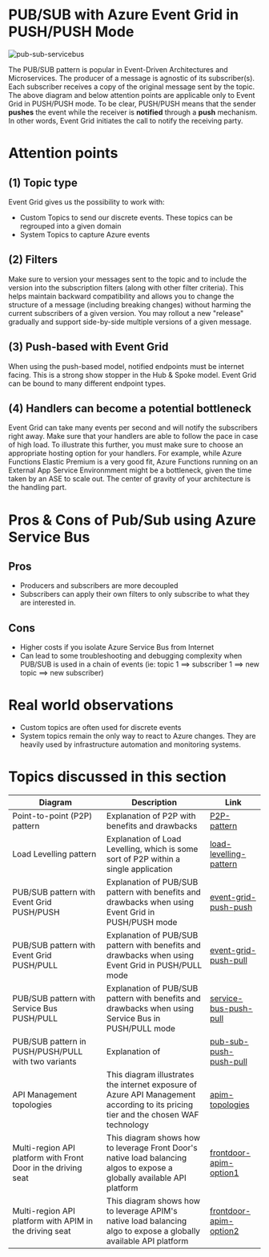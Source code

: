 # PUB/SUB with Azure Event Grid in PUSH/PUSH Mode
![pub-sub-servicebus](../images/pubsubeventgridpush.png)

The PUB/SUB pattern is popular in Event-Driven Architectures and Microservices. The producer of a message is agnostic of its subscriber(s). Each subscriber receives a copy of the original message sent by the topic. The above diagram and below attention points are applicable only to Event Grid in PUSH/PUSH mode. To be clear, PUSH/PUSH means that the sender **pushes** the event while the receiver is **notified** through a **push** mechanism. In other words, Event Grid initiates the call to notify the receiving party.

# Attention points
## (1) Topic type
Event Grid gives us the possibility to work with:

- Custom Topics to send our discrete events. These topics can be regrouped into a given domain
- System Topics to capture Azure events

## (2) Filters
Make sure to version your messages sent to the topic and to include the version into the subscription filters (along with other filter criteria). This helps maintain backward compatibility and allows you to change the structure of a message (including breaking changes) without harming the current subscribers of a given version. You may rollout a new "release" gradually and support side-by-side multiple versions of a given message.

## (3) Push-based with Event Grid
When using the push-based model, notified endpoints must be internet facing. This is a strong show stopper in the Hub & Spoke model. Event Grid can be bound to many different endpoint types. 

## (4) Handlers can become a potential bottleneck
Event Grid can take many events per second and will notify the subscribers right away. Make sure that your handlers are able to follow the pace in case of high load. To illustrate this further, you must make sure to choose an appropriate hosting option for your handlers. For example, while Azure Functions Elastic Premium is a very good fit, Azure Functions running on an External App Service Environmment might be a bottleneck, given the time taken by an ASE to scale out. The center of gravity of your architecture is the handling part.

# Pros & Cons of Pub/Sub using Azure Service Bus

## Pros

- Producers and subscribers are more decoupled
- Subscribers can apply their own filters to only subscribe to what they are interested in.

## Cons

- Higher costs if you isolate Azure Service Bus from Internet
- Can lead to some troubleshooting and debugging complexity when PUB/SUB is used in a chain of events (ie: topic 1 ==> subscriber 1 ==> new topic ==> new subscriber)

# Real world observations

- Custom topics are often used for discrete events
- System topics remain the only way to react to Azure changes. They are heavily used by infrastructure automation and monitoring systems.

# Topics discussed in this section

| Diagram | Description |Link
| ----------- | ----------- | ----------- |
| Point-to-point (P2P) pattern | Explanation of P2P with benefits and drawbacks|[P2P-pattern](./patterns/event-driven-and-messaging-architecture/point-to-point.md) |
| Load Levelling pattern | Explanation of Load Levelling, which is some sort of P2P within a single application|[load-levelling-pattern](./patterns/event-driven-and-messaging-architecture/load-levelling.md) |
| PUB/SUB pattern with Event Grid PUSH/PUSH| Explanation of PUB/SUB pattern with benefits and drawbacks when using Event Grid in PUSH/PUSH mode|[event-grid-push-push](./patterns/event-driven-and-messaging-architecture/pub-sub-event-grid.md) |
| PUB/SUB pattern with Event Grid PUSH/PULL| Explanation of PUB/SUB pattern with benefits and drawbacks when using Event Grid in PUSH/PULL mode|[event-grid-push-pull](./patterns/event-driven-and-messaging-architecture/pub-sub-event-grid-pull.md) |
| PUB/SUB pattern with Service Bus PUSH/PULL| Explanation of PUB/SUB pattern with benefits and drawbacks when using Service Bus in PUSH/PULL mode|[service-bus-push-pull](./patterns/event-driven-and-messaging-architecture/pub-sub-servicebus.md) |
| PUB/SUB pattern in PUSH/PUSH/PULL with two variants| Explanation of |[pub-sub-push-push-pull](./patterns/event-driven-and-messaging-architecture/pub-sub-push-push-pull.md) |
| API Management topologies | This diagram illustrates the internet exposure of Azure API Management according to its pricing tier and the chosen WAF technology|[apim-topologies](./api%20management/topologies.md) |
| Multi-region API platform with Front Door in the driving seat| This diagram shows how to leverage Front Door's native load balancing algos to expose a globally available API platform|[frontdoor-apim-option1](./api%20management/multi-region-setup/frontdoorapim1.md) |
| Multi-region API platform with APIM in the driving seat| This diagram shows how to leverage APIM's native load balancing algo to expose a globally available API platform|[frontdoor-apim-option2](./api%20management/multi-region-setup/frontdoorapim2.md) |
